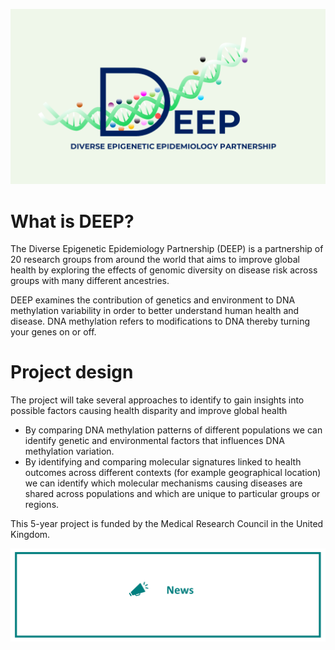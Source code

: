 ![Diverse Epigenetic Epidemiology Partnership Logo showing the word deep and a DNA helix with methylation marks attached](assets/logo.png)


# What is DEEP?

The Diverse Epigenetic Epidemiology Partnership (DEEP) is a partnership of 20 research groups from around the world that aims to improve global health by exploring the effects of genomic diversity on disease risk across groups with many different ancestries. 

DEEP examines the contribution of genetics and environment to DNA methylation variability in order to better understand human health and disease. DNA methylation refers to modifications to DNA thereby turning your genes on or off.


# Project design

The project will take several approaches to identify to gain insights into possible factors causing health disparity and improve global health
- By comparing DNA methylation patterns of different populations we can identify genetic and environmental factors that influences DNA methylation variation.
- By identifying and comparing molecular signatures linked to health outcomes across different contexts (for example geographical location) we can identify which molecular mechanisms causing diseases are shared across populations and which are unique to particular groups or regions.

This 5-year project is funded by the Medical Research Council in the United Kingdom.             

<a href=News>
<img src="https://github.com/hannah-e/DEEP_site/blob/gh-pages/assets/News_header.png?raw=true">
</a>

